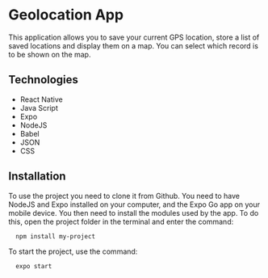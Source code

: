 # Geolocation App
This application allows you to save your current GPS location, store a list of saved locations and display them on a map. You can select which record is to be shown on the map.


## Technologies

- React Native
- Java Script
- Expo
- NodeJS
- Babel
- JSON
- CSS


## Installation

To use the project you need to clone it from Github.
You need to have NodeJS and Expo installed on your computer, and the Expo Go app on your mobile device.
You then need to install the modules used by the app.
To do this, open the project folder in the terminal and enter the command:
```bash
  npm install my-project
```
To start the project, use the command:
```bash
  expo start
```


    
